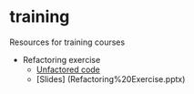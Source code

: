 training
========

Resources for training courses
- Refactoring exercise
    - [Unfactored code](VideoStore.zip)
    - [Slides] (Refactoring%20Exercise.pptx)

